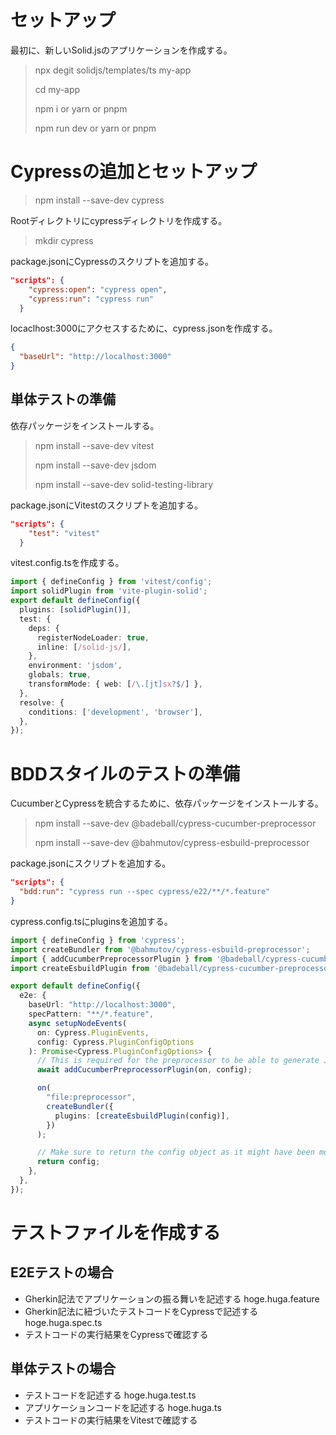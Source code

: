 # セットアップ
最初に、新しいSolid.jsのアプリケーションを作成する。

> npx degit solidjs/templates/ts my-app
>
> cd my-app
>
> npm i or yarn or pnpm
>
> npm run dev or yarn or pnpm

# Cypressの追加とセットアップ

> npm install --save-dev cypress

Rootディレクトリにcypressディレクトリを作成する。

> mkdir cypress

package.jsonにCypressのスクリプトを追加する。

```json
"scripts": {
    "cypress:open": "cypress open",
    "cypress:run": "cypress run"
  }
```

locaclhost:3000にアクセスするために、cypress.jsonを作成する。

```json
{
  "baseUrl": "http://localhost:3000"
}
```

## 単体テストの準備

依存パッケージをインストールする。

> npm install --save-dev vitest
>
> npm install --save-dev jsdom
>
> npm install --save-dev solid-testing-library

package.jsonにVitestのスクリプトを追加する。

```json
"scripts": {
    "test": "vitest"
  }
```

vitest.config.tsを作成する。

```ts
import { defineConfig } from 'vitest/config';
import solidPlugin from 'vite-plugin-solid';
export default defineConfig({
  plugins: [solidPlugin()],
  test: {
    deps: {
      registerNodeLoader: true,
      inline: [/solid-js/],
    },
    environment: 'jsdom',
    globals: true,
    transformMode: { web: [/\.[jt]sx?$/] },
  },
  resolve: {
    conditions: ['development', 'browser'],
  },
});
``` 

# BDDスタイルのテストの準備

CucumberとCypressを統合するために、依存パッケージをインストールする。

> npm install --save-dev @badeball/cypress-cucumber-preprocessor
>
> npm install --save-dev @bahmutov/cypress-esbuild-preprocessor
>

package.jsonにスクリプトを追加する。
  
  ```json
  "scripts": {
    "bdd:run": "cypress run --spec cypress/e22/**/*.feature"
  }
  ```

cypress.config.tsにpluginsを追加する。

```ts
import { defineConfig } from 'cypress';
import createBundler from '@bahmutov/cypress-esbuild-preprocessor';
import { addCucumberPreprocessorPlugin } from '@badeball/cypress-cucumber-preprocessor';
import createEsbuildPlugin from '@badeball/cypress-cucumber-preprocessor/esbuild';

export default defineConfig({
  e2e: {
    baseUrl: "http://localhost:3000",
    specPattern: "**/*.feature",
    async setupNodeEvents(
      on: Cypress.PluginEvents,
      config: Cypress.PluginConfigOptions
    ): Promise<Cypress.PluginConfigOptions> {
      // This is required for the preprocessor to be able to generate JSON reports after each run, and more,
      await addCucumberPreprocessorPlugin(on, config);

      on(
        "file:preprocessor",
        createBundler({
          plugins: [createEsbuildPlugin(config)],
        })
      );

      // Make sure to return the config object as it might have been modified by the plugin.
      return config;
    },
  },
});
```

# テストファイルを作成する

## E2Eテストの場合

- Gherkin記法でアプリケーションの振る舞いを記述する hoge.huga.feature
- Gherkin記法に紐づいたテストコードをCypressで記述する hoge.huga.spec.ts
- テストコードの実行結果をCypressで確認する

## 単体テストの場合

- テストコードを記述する hoge.huga.test.ts
- アプリケーションコードを記述する hoge.huga.ts
- テストコードの実行結果をVitestで確認する

